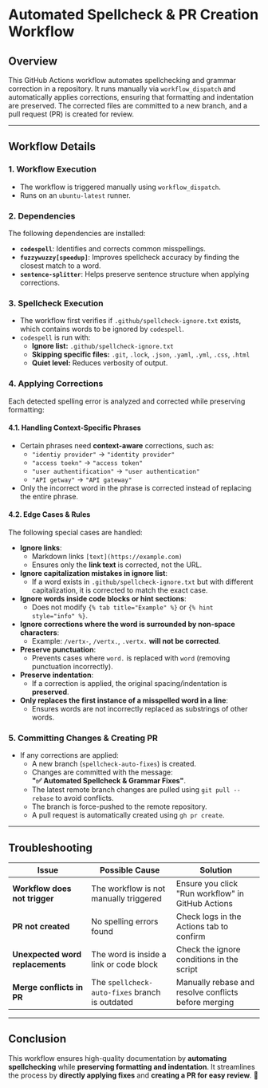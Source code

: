 # Automated Spellcheck & PR Creation Workflow

## Overview
This GitHub Actions workflow automates spellchecking and grammar correction in a repository. 
It runs manually via `workflow_dispatch` and automatically applies corrections, ensuring that 
formatting and indentation are preserved. The corrected files are committed to a new branch, 
and a pull request (PR) is created for review.

---

## Workflow Details

### 1. Workflow Execution
- The workflow is triggered manually using `workflow_dispatch`.
- Runs on an `ubuntu-latest` runner.

### 2. Dependencies
The following dependencies are installed:
- **`codespell`**: Identifies and corrects common misspellings.
- **`fuzzywuzzy[speedup]`**: Improves spellcheck accuracy by finding the closest match to a word.
- **`sentence-splitter`**: Helps preserve sentence structure when applying corrections.

### 3. Spellcheck Execution
- The workflow first verifies if `.github/spellcheck-ignore.txt` exists, which contains words 
  to be ignored by `codespell`.
- `codespell` is run with:
  - **Ignore list:** `.github/spellcheck-ignore.txt`
  - **Skipping specific files:** `.git`, `.lock`, `.json`, `.yaml`, `.yml`, `.css`, `.html`
  - **Quiet level:** Reduces verbosity of output.

### 4. Applying Corrections
Each detected spelling error is analyzed and corrected while preserving formatting:

#### 4.1. Handling Context-Specific Phrases
- Certain phrases need **context-aware** corrections, such as:
  - `"identiy provider"` → `"identity provider"`
  - `"access toekn"` → `"access token"`
  - `"user authentification"` → `"user authentication"`
  - `"API getway"` → `"API gateway"`
- Only the incorrect word in the phrase is corrected instead of replacing the entire phrase.

#### 4.2. Edge Cases & Rules
The following special cases are handled:
- **Ignore links**:
  - Markdown links `[text](https://example.com)`
  - Ensures only the **link text** is corrected, not the URL.
- **Ignore capitalization mistakes in ignore list**:
  - If a word exists in `.github/spellcheck-ignore.txt` but with different capitalization, 
    it is corrected to match the exact case.
- **Ignore words inside code blocks or hint sections**:
  - Does not modify `{% tab title="Example" %}` or `{% hint style="info" %}`.
- **Ignore corrections where the word is surrounded by non-space characters**:
  - Example: `/vertx-`, `/vertx.`, `.vertx.` **will not be corrected**.
- **Preserve punctuation**:
  - Prevents cases where `word.` is replaced with `word` (removing punctuation incorrectly).
- **Preserve indentation**:
  - If a correction is applied, the original spacing/indentation is **preserved**.
- **Only replaces the first instance of a misspelled word in a line**:
  - Ensures words are not incorrectly replaced as substrings of other words.

### 5. Committing Changes & Creating PR
- If any corrections are applied:
  - A new branch (`spellcheck-auto-fixes`) is created.
  - Changes are committed with the message:  
    **"✅ Automated Spellcheck & Grammar Fixes"**.
  - The latest remote branch changes are pulled using `git pull --rebase` to avoid conflicts.
  - The branch is force-pushed to the remote repository.
  - A pull request is automatically created using `gh pr create`.

---

## Troubleshooting

| Issue | Possible Cause | Solution |
|--------|--------------|----------|
| **Workflow does not trigger** | The workflow is not manually triggered | Ensure you click "Run workflow" in GitHub Actions |
| **PR not created** | No spelling errors found | Check logs in the Actions tab to confirm |
| **Unexpected word replacements** | The word is inside a link or code block | Check the ignore conditions in the script |
| **Merge conflicts in PR** | The `spellcheck-auto-fixes` branch is outdated | Manually rebase and resolve conflicts before merging |

---

## Conclusion
This workflow ensures high-quality documentation by **automating spellchecking** while **preserving 
formatting and indentation**. It streamlines the process by **directly applying fixes** and 
**creating a PR for easy review**. 🚀
